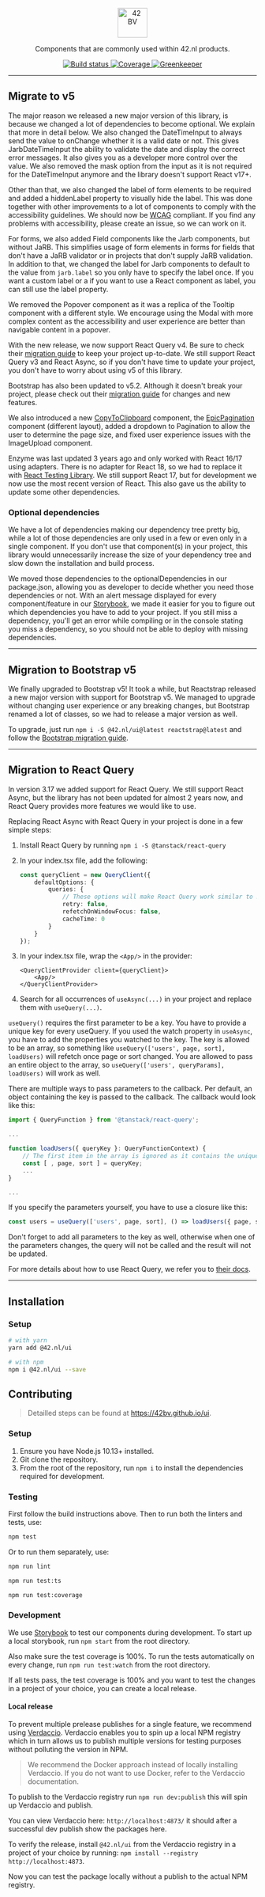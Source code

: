 <p style="text-align:center">
  <a href="https://www.42.nl">
    <img alt="42 BV" src="https://42bv.github.io/ui/assets/img/logo.svg" width="60">
  </a>
</p>

<p style="text-align:center">
  Components that are commonly used within 42.nl products.
</p>

<p style="text-align:center">
    <a href="https://travis-ci.org/42BV/ui/">
      <img alt="Build status" src="https://travis-ci.org/42BV/ui.svg?branch=master" />
    </a>
    <a href="https://codecov.io/gh/42BV/ui">
      <img alt="Coverage" src="https://codecov.io/gh/42BV/ui/branch/master/graph/badge.svg" />
    </a>
    <a href="https://greenkeeper.io/">
      <img alt="Greenkeeper" src="https://badges.greenkeeper.io/42BV/ui.svg" />
    </a>
</p>

---

## Migrate to v5

The major reason we released a new major version of this library, is because we changed a lot of dependencies to become
optional. We explain that more in detail below. We also changed the DateTimeInput to always send the value to onChange
whether it is a valid date or not. This gives JarbDateTimeInput the ability to validate the date and display the correct
error messages. It also gives you as a developer more control over the value. We also removed the mask option from the input
as it is not required for the DateTimeInput anymore and the library doesn't support React v17+.

Other than that, we also changed the label of form elements to be required and added a hiddenLabel property to visually
hide the label. This was done together with other improvements to a lot of components to comply with the accessibility guidelines.
We should now be [WCAG](https://www.w3.org/WAI/standards-guidelines/wcag/) compliant. If you find any problems with accessibility,
please create an issue, so we can work on it.

For forms, we also added Field components like the Jarb components, but without JaRB. This simplifies usage of form elements
in forms for fields that don't have a JaRB validator or in projects that don't supply JaRB validation. In addition to that,
we changed the label for Jarb components to default to the value from `jarb.label` so you only have to specify the label once.
If you want a custom label or a if you want to use a React component as label, you can still use the label property.

We removed the Popover component as it was a replica of the Tooltip component with a different style. We encourage using the
Modal with more complex content as the accessibility and user experience are better than navigable content in a popover.

With the new release, we now support React Query v4. Be sure to check their
[migration guide](https://tanstack.com/query/v4/docs/guides/migrating-to-react-query-4) to keep your project up-to-date.
We still support React Query v3 and React Async, so if you don't have time to update your project, you don't have to worry
about using v5 of this library.

Bootstrap has also been updated to v5.2. Although it doesn't break your project, please check out their
[migration guide](https://getbootstrap.com/docs/5.2/migration/) for changes and new features.

We also introduced a new [CopyToClipboard](https://42bv.github.io/ui/storybook/?path=/story/core-copytoclipboard) component,
the [EpicPagination](https://42bv.github.io/ui/storybook/?path=/story/core-epicpagination) component (different layout),
added a dropdown to Pagination to allow the user to determine the page size, and fixed user experience issues with the
ImageUpload component.

Enzyme was last updated 3 years ago and only worked with React 16/17 using adapters. There is no adapter for React 18,
so we had to replace it with [React Testing Library](https://testing-library.com/). We still support React 17, but for
development we now use the most recent version of React. This also gave us the ability to update some other dependencies.

### Optional dependencies

We have a lot of dependencies making our dependency tree pretty big, while a lot of those dependencies are only used in
a few or even only in a single component. If you don't use that component(s) in your project, this library would
unnecessarily increase the size of your dependency tree and slow down the installation and build process.

We moved those dependencies to the optionalDependencies in our package.json, allowing you as developer to decide whether
you need those dependencies or not. With an alert message displayed for every component/feature in our
[Storybook](https://42bv.github.io/ui/storybook/), we made it easier for you to figure out which dependencies you have
to add to your project. If you still miss a dependency, you'll get an error while compiling or in the console stating
you miss a dependency, so you should not be able to deploy with missing dependencies.

---

## Migration to Bootstrap v5

We finally upgraded to Bootstrap v5! It took a while, but Reactstrap released a new major version with support for
Bootstrap v5. We managed to upgrade without changing user experience or any breaking changes, but Bootstrap renamed a
lot of classes, so we had to release a major version as well.

To upgrade, just run `npm i -S @42.nl/ui@latest reactstrap@latest` and follow the
[Bootstrap migration guide](https://getbootstrap.com/docs/5.0/migration/).

---

## Migration to React Query

In version 3.17 we added support for React Query. We still support React Async, but the library has not been updated for
almost 2 years now, and React Query provides more features we would like to use.

Replacing React Async with React Query in your project is done in a few simple steps:

1.  Install React Query by running `npm i -S @tanstack/react-query`

2.  In your index.tsx file, add the following:
    ```ts
    const queryClient = new QueryClient({
        defaultOptions: {
            queries: {
                // These options will make React Query work similar to React Async
                retry: false,
                refetchOnWindowFocus: false,
                cacheTime: 0
            }
        }
    });
    ```
    
3.  In your index.tsx file, wrap the `<App/>` in the provider:
    ```tsx
    <QueryClientProvider client={queryClient}>
        <App/>
    </QueryClientProvider>
    ```
    
4.  Search for all occurrences of `useAsync(...)` in your project and replace them with `useQuery(...)`.
    
`useQuery()` requires the first parameter to be a key. You have to provide a unique key for every useQuery. If you used
the watch property in `useAsync`, you have to add the properties you watched to the key. The key is allowed to be an
array, so something like `useQuery(['users', page, sort], loadUsers)` will refetch once page or sort changed. You are
allowed to pass an entire object to the array, so `useQuery(['users', queryParams], loadUsers)` will work as well.

There are multiple ways to pass parameters to the callback. Per default, an object containing the key is passed to the
callback. The callback would look like this:
```ts
import { QueryFunction } from '@tanstack/react-query';

...

function loadUsers({ queryKey }: QueryFunctionContext) {
    // The first item in the array is ignored as it contains the unique key
    const [ , page, sort ] = queryKey;
    ...
}

...
```
If you specify the parameters yourself, you have to use a closure like this:
```ts
const users = useQuery(['users', page, sort], () => loadUsers({ page, sort }));
```
Don't forget to add all parameters to the key as well, otherwise when one of the parameters changes, the query will not
be called and the result will not be updated.

For more details about how to use React Query, we refer you to [their docs](https://react-query.tanstack.com/overview).

---

## Installation

### Setup

```bash
# with yarn
yarn add @42.nl/ui

# with npm
npm i @42.nl/ui --save
```

## Contributing

> Detailled steps can be found at https://42bv.github.io/ui.

### Setup

1. Ensure you have Node.js 10.13+ installed.
2. Git clone the repository.
3. From the root of the repository, run `npm i` to install the dependencies required for development.

### Testing

First follow the build instructions above. Then to run both the linters and tests, use:

```bash
npm test
```

Or to run them separately, use:

```bash
npm run lint
```

```bash
npm run test:ts
```

```bash
npm run test:coverage
```

### Development

We use [Storybook](https://42bv.github.io/ui/storybook/) to test our components
during development. To start up a local storybook, run `npm start` from the root directory.

Also make sure the test coverage is 100%. To run the tests automatically on every change, run `npm run test:watch` from the root directory.

If all tests pass, the test coverage is 100% and you want to test the changes in
a project of your choice, you can create a local release.

#### Local release

To prevent multiple prelease publishes for a single feature, we recommend using
[Verdaccio](https://verdaccio.org/). Verdaccio enables you to spin up
a local NPM registry which in turn allows us to publish multiple versions for testing purposes without polluting the version in NPM.

> We recommend the Docker approach instead of locally installing
> Verdaccio. If you do not want to use Docker, refer to the Verdaccio
> documentation.

To publish to the Verdaccio registry run `npm run dev:publish` this
will spin up Verdaccio and publish.

You can view Verdaccio here: `http://localhost:4873/` it should after
a successful dev publish show the packages here.

To verify the release, install `@42.nl/ui` from the Verdaccio registry in a project of your choice
by running: `npm install --registry http://localhost:4873`.

Now you can test the package locally without a publish to the actual
NPM registry.
